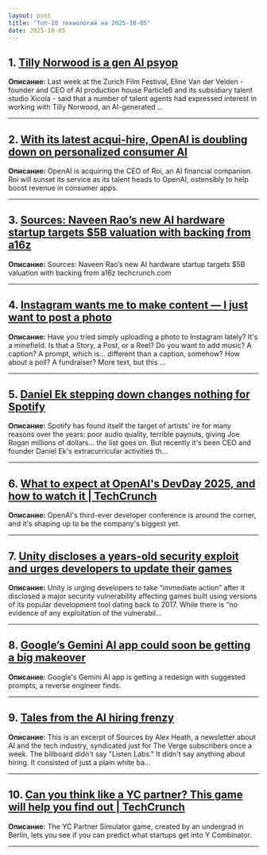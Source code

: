 ```yaml
---
layout: post
title: "Топ-10 технологий на 2025-10-05"
date: 2025-10-05
---
```


## 1. [Tilly Norwood is a gen AI psyop](https://www.theverge.com/ai-artificial-intelligence/791680/tilly-norwood-particle6-xicoia-eline-van-der-velden)

**Описание:** Last week at the Zurich Film Festival, Eline Van der Velden - founder and CEO of AI production house Particle6 and its subsidiary talent studio Xicoia - said that a number of talent agents had expressed interest in working with Tilly Norwood, an AI-generated …

---

## 2. [With its latest acqui-hire, OpenAI is doubling down on personalized consumer AI](https://techcrunch.com/2025/10/03/with-its-latest-acqui-hire-openai-is-doubling-down-on-personalized-consumer-ai/)

**Описание:** OpenAI is acquiring the CEO of Roi, an AI financial companion. Roi will sunset its service as its talent heads to OpenAI, ostensibly to help boost revenue in consumer apps.

---

## 3. [Sources: Naveen Rao’s new AI hardware startup targets $5B valuation with backing from a16z](https://techcrunch.com/2025/10/03/sources-naveen-raos-new-ai-hardware-startup-targets-5b-valuation-with-backing-from-a16z/)

**Описание:** Sources: Naveen Rao’s new AI hardware startup targets $5B valuation with backing from a16z techcrunch.com

---

## 4. [Instagram wants me to make content — I just want to post a photo](https://www.theverge.com/tech/791595/instagram-uploading-features-content)

**Описание:** Have you tried simply uploading a photo to Instagram lately? It's a minefield. Is that a Story, a Post, or a Reel? Do you want to add music? A caption? A prompt, which is… different than a caption, somehow? How about a poll? A fundraiser? More text, but this …

---

## 5. [Daniel Ek stepping down changes nothing for Spotify](https://www.theverge.com/report/791593/daniel-ek-stepping-down-changes-nothing-for-artists-boycotting-spotify)

**Описание:** Spotify has found itself the target of artists' ire for many reasons over the years: poor audio quality, terrible payouts, giving Joe Rogan millions of dollars… the list goes on. But recently it's been CEO and founder Daniel Ek's extracurricular activities th…

---

## 6. [What to expect at OpenAI's DevDay 2025, and how to watch it | TechCrunch](https://techcrunch.com/2025/10/03/what-to-expect-at-openais-devday-2025-and-how-to-watch-it/)

**Описание:** OpenAI's third-ever developer conference is around the corner, and it's shaping up to be the company's biggest yet.

---

## 7. [Unity discloses a years-old security exploit and urges developers to update their games](https://www.theverge.com/news/791609/unity-security-exploit-developers-update-games)

**Описание:** Unity is urging developers to take “immediate action” after it disclosed a major security vulnerability affecting games built using versions of its popular development tool dating back to 2017. While there is “no evidence of any exploitation of the vulnerabil…

---

## 8. [Google’s Gemini AI app could soon be getting a big makeover](https://techcrunch.com/2025/10/03/googles-gemini-ai-app-could-soon-be-getting-a-big-makeover/)

**Описание:** Google's Gemini AI app is getting a redesign with suggested prompts, a reverse engineer finds.

---

## 9. [Tales from the AI hiring frenzy](https://www.theverge.com/column/791572/ai-hiring-frenzy-startup-challenges)

**Описание:** This is an excerpt of Sources by Alex Heath, a newsletter about AI and the tech industry, syndicated just for The Verge subscribers once a week. The billboard didn't say "Listen Labs." It didn't say anything about hiring. It consisted of just a plain white ba…

---

## 10. [Can you think like a YC partner? This game will help you find out | TechCrunch](https://techcrunch.com/2025/10/03/can-you-think-like-a-yc-partner-this-game-will-help-you-find-out/)

**Описание:** The YC Partner Simulator game, created by an undergrad in Berlin, lets you see if you can predict what startups get into Y Combinator.

---


